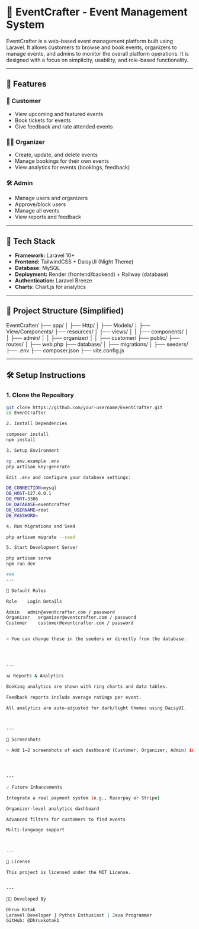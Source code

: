 # 🎉 EventCrafter - Event Management System

EventCrafter is a web-based event management platform built using Laravel. It allows customers to browse and book events, organizers to manage events, and admins to monitor the overall platform operations. It is designed with a focus on simplicity, usability, and role-based functionality.

---

## 🚀 Features

### 👤 Customer
- View upcoming and featured events
- Book tickets for events
- Give feedback and rate attended events

### 🧑‍💼 Organizer
- Create, update, and delete events
- Manage bookings for their own events
- View analytics for events (bookings, feedback)

### 🛠️ Admin
- Manage users and organizers
- Approve/block users
- Manage all events
- View reports and feedback

---

## 🧱 Tech Stack

- **Framework:** Laravel 10+
- **Frontend:** TailwindCSS + DaisyUI (Night Theme)
- **Database:** MySQL
- **Deployment:** Render (frontend/backend) + Railway (database)
- **Authentication:** Laravel Breeze
- **Charts:** Chart.js for analytics

---

## 📁 Project Structure (Simplified)

EventCrafter/ ├── app/ │   ├── Http/ │   ├── Models/ │   ├── View/Components/ ├── resources/ │   ├── views/ │   │   ├── components/ │   │   ├── admin/ │   │   ├── organizer/ │   │   ├── customer/ ├── public/ ├── routes/ │   ├── web.php ├── database/ │   ├── migrations/ │   ├── seeders/ ├── .env ├── composer.json ├── vite.config.js

---

## 🛠️ Setup Instructions

### 1. Clone the Repository

```bash
git clone https://github.com/your-username/EventCrafter.git
cd EventCrafter

2. Install Dependencies

composer install
npm install

3. Setup Environment

cp .env.example .env
php artisan key:generate

Edit .env and configure your database settings:

DB_CONNECTION=mysql
DB_HOST=127.0.0.1
DB_PORT=3306
DB_DATABASE=eventcrafter
DB_USERNAME=root
DB_PASSWORD=

4. Run Migrations and Seed

php artisan migrate --seed

5. Start Development Server

php artisan serve
npm run dev

###
---

🧪 Default Roles

Role	Login Details

Admin	admin@eventcrafter.com / password
Organizer	organizer@eventcrafter.com / password
Customer	customer@eventcrafter.com / password


> You can change these in the seeders or directly from the database.




---

📊 Reports & Analytics

Booking analytics are shown with ring charts and data tables.

Feedback reports include average ratings per event.

All analytics are auto-adjusted for dark/light themes using DaisyUI.



---

📸 Screenshots

> Add 1–2 screenshots of each dashboard (Customer, Organizer, Admin) in your documentation or report folder.




---

💡 Future Enhancements

Integrate a real payment system (e.g., Razorpay or Stripe)

Organizer-level analytics dashboard

Advanced filters for customers to find events

Multi-language support



---

📄 License

This project is licensed under the MIT License.


---

👨‍💻 Developed By

Dhruv Kotak
Laravel Developer | Python Enthusiast | Java Programmer
GitHub: @Dhruvkotak1

